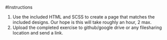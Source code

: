 #Instructions
1.	Use the included HTML and SCSS to create a page that matches the included designs. Our hope is this will take roughly an hour, 2 max.
2.	Upload the completed exercise to github/google drive or any filesharing location and send a link.
